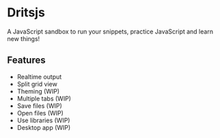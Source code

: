 # Dritsjs
A JavaScript sandbox to run your snippets, practice JavaScript and learn new things!

## Features

- Realtime output
- Split grid view 
- Theming (WIP)
- Multiple tabs (WIP)
- Save files (WIP)
- Open files (WIP)
- Use libraries (WIP)
- Desktop app (WIP)


